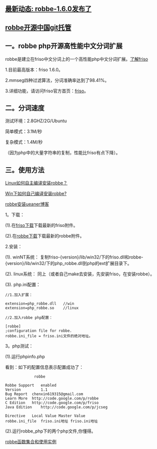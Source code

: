 ## [最新动态: robbe-1.6.0发布了](http://www.oschina.net/news/47385/robbe-1-6-0) ##
## [robbe开源中国git托管](http://git.oschina.net/lionsoul/robbe) ##


## 一。robbe php开源高性能中文分词扩展 ##

robbe是建立在friso中文分词上的一个高性能php中文分词扩展。[了解friso](http://code.google.com/p/friso/)

1.目前最高版本：friso 1.6.0。

2.mmseg四种过滤算法，分词准确率达到了98.41%。

3.详细功能，请访问friso官方首页：[friso](http://code.google.com/p/friso/)。


## 二。分词速度 ##

测试环境：2.8GHZ/2G/Ubuntu

简单模式：3.1M/秒

复杂模式：1.4M/秒

（因为php中的大量字符串的复制，性能比friso有点下降）。


## 三。使用方法 ##

[Linux如何自主编译安装robbe？](http://www.oschina.net/question/853816_119031)

[Win下如何自己编译安装robbe?](http://www.oschina.net/question/853816_135216)

[robbe安装ueaner博客](http://blog.aboutc.net/php/59/php-installation-robbe-chinese-word-extension)

1。下载：

(1).在[friso下载](http://code.google.com/p/friso/downloads/list)下载最新的friso附件。

(2).在[robbe下载](http://code.google.com/p/robbe/downloads/list)下载最新的robbe附件。

2.安装：

(1). winNT系统：
复制friso-{version}/lib/win32/下的friso.dll和robbe-{version}/lib/win32/下的php\_robbe.dll到php的ext扩展目录下。

(2). linux系统：
同上（或者自己make去安装，先安装friso，在安装robbe）。

(3). php.ini配置：

```
//1.加入扩展：

extension=php_robbe.dll   //win
extension=php_robbe.so    //linux

//2.加入robbe php配置：

[robbe]
;configuration file for robbe.
robbe.ini_file = friso.ini文件的绝对地址。

```

3。php测试：

(1).运行phpinfo.php

看到：如下的配置信息表示配置成功了：

```
             robbe

Robbe Support	enabled
Version	        1.1
Bug Report	chenxin619315@gmail.com
Learn More	http://code.google.com/p/robbe
C Edition	http://code.google.com/p/friso
Java Edition	http://code.google.com/p/jcseg

Directive	Local Value	Master Value
robbe.ini_file	friso.ini地址	friso.ini地址
```

(2).运行robbe\_php下的两个php文件,你懂得。

[robbe函数集合和使用实例](http://code.google.com/p/robbe/wiki/RobbeFunctions)